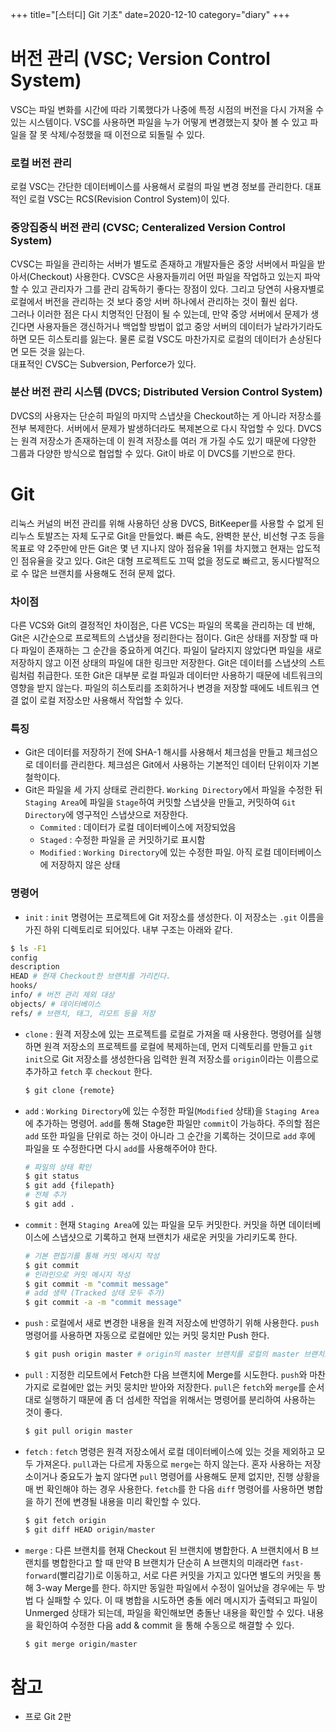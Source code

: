 +++
title="[스터디] Git 기초"
date=2020-12-10
category="diary"
+++

# 버전 관리 (VSC; Version Control System)

VSC는 파일 변화를 시간에 따라 기록했다가 나중에 특정 시점의 버전을 다시 가져올 수 있는 시스템이다. VSC를 사용하면 파일을 누가 어떻게 변경했는지 찾아 볼 수 있고 파일을 잘 못 삭제/수정했을 때 이전으로 되돌릴 수 있다.

### 로컬 버전 관리

로컬 VSC는 간단한 데이터베이스를 사용해서 로컬의 파일 변경 정보를 관리한다. 대표적인 로컬 VSC는 RCS(Revision Control System)이 있다.

### 중앙집중식 버전 관리 (CVSC; Centeralized Version Control System)

CVSC는 파일을 관리하는 서버가 별도로 존재하고 개발자들은 중앙 서버에서 파일을 받아서(Checkout) 사용한다. CVSC은 사용자들끼리 어떤 파일을 작업하고 있는지 파악할 수 있고 관리자가 그를 관리 감독하기 좋다는 장점이 있다. 그리고 당연히 사용자별로 로컬에서 버전을 관리하는 것 보다 중앙 서버 하나에서 관리하는 것이 훨씬 쉽다.  
그러나 이러한 점은 다시 치명적인 단점이 될 수 있는데, 만약 중앙 서버에서 문제가 생긴다면 사용자들은 갱신하거나 백업할 방법이 없고 중앙 서버의 데이터가 날라가기라도 하면 모든 히스토리를 잃는다. 물론 로컬 VSC도 마찬가지로 로컬의 데이터가 손상된다면 모든 것을 잃는다.  
대표적인 CVSC는 Subversion, Perforce가 있다.

### 분산 버전 관리 시스템 (DVCS; Distributed Version Control System)

DVCS의 사용자는 단순히 파일의 마지막 스냅샷을 Checkout하는 게 아니라 저장소를 전부 복제한다. 서버에서 문제가 발생하더라도 복제본으로 다시 작업할 수 있다. DVCS는 원격 저장소가 존재하는데 이 원격 저장소를 여러 개 가질 수도 있기 때문에 다양한 그룹과 다양한 방식으로 협업할 수 있다. Git이 바로 이 DVCS를 기반으로 한다.

# Git

리눅스 커널의 버전 관리를 위해 사용하던 상용 DVCS, BitKeeper를 사용할 수 없게 된 리누스 토발즈는 자체 도구로 Git을 만들었다. 빠른 속도, 완벽한 분산, 비선형 구조 등을 목표로 약 2주만에 만든 Git은 몇 년 지나지 않아 점유율 1위를 차지했고 현재는 압도적인 점유율을 갖고 있다. Git은 대형 프로젝트도 끄떡 없을 정도로 빠르고, 동시다발적으로 수 많은 브랜치를 사용해도 전혀 문제 없다.

### 차이점

다른 VCS와 Git의 결정적인 차이점은, 다른 VCS는 파일의 목록을 관리하는 데 반해, Git은 시간순으로 프로젝트의 스냅샷을 정리한다는 점이다. Git은 상태를 저장할 때 마다 파일이 존재하는 그 순간을 중요하게 여긴다. 파일이 달라지지 않았다면 파일을 새로 저장하지 않고 이전 상태의 파일에 대한 링크만 저장한다. Git은 데이터를 스냅샷의 스트림처럼 취급한다.
또한 Git은 대부분 로컬 파일과 데이터만 사용하기 때문에 네트워크의 영향을 받지 않는다. 파일의 히스토리를 조회하거나 변경을 저장할 때에도 네트워크 연결 없이 로컬 저장소만 사용해서 작업할 수 있다.

### 특징

-   Git은 데이터를 저장하기 전에 SHA-1 해시를 사용해서 체크섬을 만들고 체크섬으로 데이터를 관리한다. 체크섬은 Git에서 사용하는 기본적인 데이터 단위이자 기본 철학이다.
-   Git은 파일을 세 가지 상태로 관리한다. `Working Directory`에서 파일을 수정한 뒤 `Staging Area`에 파일을 `Stage`하여 커밋할 스냅샷을 만들고, 커밋하여 `Git Directory`에 영구적인 스냅샷으로 저장한다.
    -   `Commited` : 데이터가 로컬 데이터베이스에 저장되었음
    -   `Staged` : 수정한 파일을 곧 커밋하기로 표시함
    -   `Modified` : `Working Directory`에 있는 수정한 파일. 아직 로컬 데이터베이스에 저장하지 않은 상태

### 명령어

-   `init` : `init` 명령어는 프로젝트에 Git 저장소를 생성한다. 이 저장소는 `.git` 이름을 가진 하위 디렉토리로 되어있다. 내부 구조는 아래와 같다.
```bash
$ ls -F1
config
description
HEAD # 현재 Checkout한 브랜치를 가리킨다.
hooks/
info/ # 버전 관리 제외 대상
objects/ # 데이터베이스
refs/ # 브랜치, 태그, 리모트 등을 저장
```
-   `clone` : 원격 저장소에 있는 프로젝트를 로컬로 가져올 때 사용한다. 명령어를 실행하면 원격 저장소의 프로젝트를 로컬에 복제하는데, 먼저 디렉토리를 만들고 `git init`으로 Git 저장소를 생성한다음 입력한 원격 저장소를 `origin`이라는 이름으로 추가하고 `fetch` 후 `checkout` 한다.
    ```bash
    $ git clone {remote}
    ```
-   `add` : `Working Directory`에 있는 수정한 파일(`Modified` 상태)을 `Staging Area`에 추가하는 명령어. `add`를 통해 Stage한 파일만 `commit`이 가능하다. 주의할 점은 `add` 또한 파일을 단위로 하는 것이 아니라 그 순간을 기록하는 것이므로 `add` 후에 파일을 또 수정한다면 다시 `add`를 사용해주어야 한다. 
    ```bash
    # 파일의 상태 확인
    $ git status
    $ git add {filepath}
    # 전체 추가
    $ git add .
    ```
-   `commit` : 현재 `Staging Area`에 있는 파일을 모두 커밋한다. 커밋을 하면 데이터베이스에 스냅샷으로 기록하고 현재 브랜치가 새로운 커밋을 가리키도록 한다.
    ```bash
    # 기본 편집기를 통해 커밋 메시지 작성
    $ git commit
    # 인라인으로 커밋 메시지 작성
    $ git commit -m "commit message"
    # add 생략 (Tracked 상태 모두 추가)
    $ git commit -a -m "commit message"
    ```
-   `push` : 로컬에서 새로 변경한 내용을 원격 저장소에 반영하기 위해 사용한다. `push` 명령어를 사용하면 자동으로 로컬에만 있는 커밋 뭉치만 Push 한다.
    ```bash
    $ git push origin master # origin의 master 브랜치를 로컬의 master 브랜치로 업데이트
    ```
-   `pull` : 지정한 리모트에서 Fetch한 다음 브랜치에 Merge를 시도한다. `push`와 마찬가지로 로컬에만 없는 커밋 뭉치만 받아와 저장한다. `pull`은 `fetch`와 `merge`를 순서대로 실행하기 때문에 좀 더 섬세한 작업을 위해서는 명령어를 분리하여 사용하는 것이 좋다.
    ```bash
    $ git pull origin master
    ```

-   `fetch` : `fetch` 명령은 원격 저장소에서 로컬 데이터베이스에 있는 것을 제외하고 모두 가져온다. `pull`과는 다르게 자동으로 `merge`는 하지 않는다. 혼자 사용하는 저장소이거나 중요도가 높지 않다면 `pull`  명령어를 사용해도 문제 없지만, 진행 상황을 매 번 확인해야 하는 경우 사용한다. `fetch`를 한 다음 `diff` 명령어를 사용하면 병합을 하기 전에 변경될 내용을 미리 확인할 수 있다.
    ```bash
    $ git fetch origin
    $ git diff HEAD origin/master
    ```
    
-   `merge` : 다른 브랜치를 현재 Checkout 된 브랜치에 병합한다. A 브랜치에서 B 브랜치를 병합한다고 할 때 만약 B 브랜치가 단순히 A 브랜치의 미래라면 `fast-forward`(빨리감기)로 이동하고, 서로 다른 커밋을 가지고 있다면 별도의 커밋을 통해 3-way Merge를 한다. 하지만 동일한 파일에서 수정이 일어났을 경우에는 두 방법 다 실패할 수 있다. 이 때 병합을 시도하면 충돌 에러 메시지가 출력되고 파일이 Unmerged 상태가 되는데, 파일을 확인해보면 충돌난 내용을 확인할 수 있다. 내용을 확인하여 수정한 다음 add & commit 을 통해 수동으로 해결할 수 있다.
    ```bash
    $ git merge origin/master
    ```


# 참고
- 프로 Git 2판
